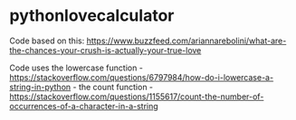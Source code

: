 # pythonlovecalculator

Code based on this: https://www.buzzfeed.com/ariannarebolini/what-are-the-chances-your-crush-is-actually-your-true-love

Code uses the lowercase function - https://stackoverflow.com/questions/6797984/how-do-i-lowercase-a-string-in-python - the count function - https://stackoverflow.com/questions/1155617/count-the-number-of-occurrences-of-a-character-in-a-string
